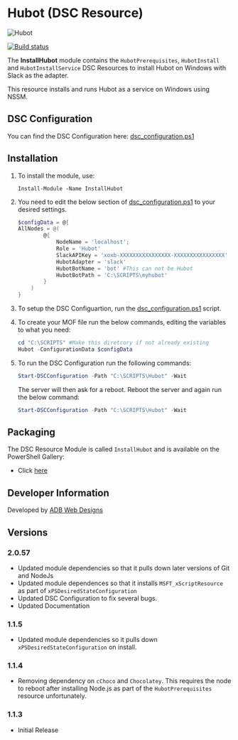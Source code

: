 # Hubot (DSC Resource)

![Hubot](http://i.imgur.com/NhTqeZ2.png)

[![Build status](https://ci.appveyor.com/api/projects/status/yj30jkt66cy2ihix/branch/master?svg=true)](https://ci.appveyor.com/project/adambirds/hubot-dsc-resource/branch/master)

The **InstallHubot** module contains the `HubotPrerequisites`, `HubotInstall` and `HubotInstallService`
DSC Resources to install Hubot on Windows with Slack as the adapter.

This resource installs and runs Hubot as a service on Windows using NSSM.

## DSC Configuration

You can find the DSC Configuration here: [dsc_configuration.ps1](DSCConfigurations/dsc_configuration.ps1)

## Installation

1. To install the module, use:

   `Install-Module -Name InstallHubot`

2. You need to edit the below section of [dsc_configuration.ps1](DSCConfigurations/dsc_configuration.ps1) to your desired settings.

    ``` powershell
    $configData = @{
    AllNodes = @(
            @{
                NodeName = 'localhost';
                Role = 'Hubot'
                SlackAPIKey = 'xoxb-XXXXXXXXXXXXXXXX-XXXXXXXXXXXXXXXX'
                HubotAdapter = 'slack'
                HubotBotName = 'bot' #This can not be Hubot
                HubotBotPath = 'C:\SCRIPTS\myhubot'
            }
        )
    }
    ```

3. To setup the DSC Configuartion, run the [dsc_configuration.ps1](DSCConfigurations/dsc_configuration.ps1) script.

4. To create your MOF file run the below commands, editing the variables to what you need:

   ``` powershell
   cd "C:\SCRIPTS" #Make this diretcory if not already existing
   Hubot -ConfigurationData $configData
   ```

5. To run the DSC Configuration run the following commands:

   ```powershell
   Start-DSCConfiguration -Path "C:\SCRIPTS\Hubot" -Wait
   ```

   The server will then ask for a reboot. Reboot the server and again run the below command:

   ``` powershell
   Start-DSCConfiguration -Path "C:\SCRIPTS\Hubot" -Wait
   ```

## Packaging

The DSC Resource Module is called `InstallHubot` and is available on the PowerShell Gallery:

* Click [here](https://www.powershellgallery.com/packages/InstallHubot)

## Developer Information

Developed by [ADB Web Designs](https://adbwebdesigns.co.uk)

## Versions

### 2.0.57

* Updated module dependencies so that it pulls down later versions of Git and NodeJs
* Updated module dependences so that it installs `MSFT_xScriptResource` as part of `xPSDesiredStateConfiguration`
* Updated DSC Configuration to fix several bugs.
* Updated Documentation

### 1.1.5

* Updated module dependencies so it pulls down `xPSDesiredStateConfiguration` on install.

### 1.1.4

* Removing dependency on `cChoco` and `Chocolatey`. This requires the node to reboot after installing Node.js as part of the `HubotPrerequisites` resource unfortunately.

### 1.1.3

* Initial Release
